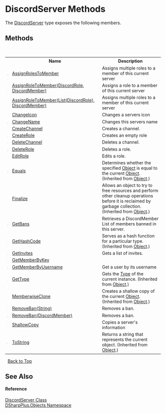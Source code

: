 # DiscordServer Methods
 

The <a href="0bea1794-96dc-62e4-4798-1bd4e0abad39">DiscordServer</a> type exposes the following members.


## Methods
&nbsp;<table><tr><th></th><th>Name</th><th>Description</th></tr><tr><td>![Public method](media/pubmethod.gif "Public method")</td><td><a href="361787f6-5148-0de9-9fc5-e7c7f432fe5d">AssignRolesToMember</a></td><td>
Assigns multiple roles to a member of this current server</td></tr><tr><td>![Public method](media/pubmethod.gif "Public method")</td><td><a href="8b4759e6-fa77-a65b-0f0f-39e010a05081">AssignRoleToMember(DiscordRole, DiscordMember)</a></td><td>
Assigns a role to a member of this current server</td></tr><tr><td>![Public method](media/pubmethod.gif "Public method")</td><td><a href="c0d07035-be76-6b36-a822-72692e22aa39">AssignRoleToMember(List(DiscordRole), DiscordMember)</a></td><td>
Assigns multiple roles to a member of this current server</td></tr><tr><td>![Public method](media/pubmethod.gif "Public method")</td><td><a href="ebb26f0c-5ef9-bcd2-4915-2a7425363b23">ChangeIcon</a></td><td>
Changes a servers icon</td></tr><tr><td>![Public method](media/pubmethod.gif "Public method")</td><td><a href="ab421efc-2758-16da-775a-857afb07c02c">ChangeName</a></td><td>
Changes this servers name</td></tr><tr><td>![Public method](media/pubmethod.gif "Public method")</td><td><a href="e4d92628-0c7c-24ed-461d-7cbbf6fb3f8f">CreateChannel</a></td><td>
Creates a channel.</td></tr><tr><td>![Public method](media/pubmethod.gif "Public method")</td><td><a href="82713dda-f055-4672-c40e-77bad585bf3f">CreateRole</a></td><td>
Creates an empty role</td></tr><tr><td>![Public method](media/pubmethod.gif "Public method")</td><td><a href="207cb0e9-af4c-dbc1-74d2-40a1804a38ca">DeleteChannel</a></td><td>
Deletes a channel.</td></tr><tr><td>![Public method](media/pubmethod.gif "Public method")</td><td><a href="c95f3e35-5c77-713a-b9fe-51f6cf1c4fa9">DeleteRole</a></td><td>
Deletes a role.</td></tr><tr><td>![Public method](media/pubmethod.gif "Public method")</td><td><a href="d11e2746-0915-8da9-7833-9ebc09014a2c">EditRole</a></td><td>
Edits a role.</td></tr><tr><td>![Public method](media/pubmethod.gif "Public method")</td><td><a href="http://msdn2.microsoft.com/en-us/library/bsc2ak47" target="_blank">Equals</a></td><td>
Determines whether the specified <a href="http://msdn2.microsoft.com/en-us/library/e5kfa45b" target="_blank">Object</a> is equal to the current <a href="http://msdn2.microsoft.com/en-us/library/e5kfa45b" target="_blank">Object</a>.
 (Inherited from <a href="http://msdn2.microsoft.com/en-us/library/e5kfa45b" target="_blank">Object</a>.)</td></tr><tr><td>![Protected method](media/protmethod.gif "Protected method")</td><td><a href="http://msdn2.microsoft.com/en-us/library/4k87zsw7" target="_blank">Finalize</a></td><td>
Allows an object to try to free resources and perform other cleanup operations before it is reclaimed by garbage collection.
 (Inherited from <a href="http://msdn2.microsoft.com/en-us/library/e5kfa45b" target="_blank">Object</a>.)</td></tr><tr><td>![Public method](media/pubmethod.gif "Public method")</td><td><a href="97d99866-4cde-c9b2-9436-516bf2da5924">GetBans</a></td><td>
Retrieves a DiscordMember List of members banned in this server.</td></tr><tr><td>![Public method](media/pubmethod.gif "Public method")</td><td><a href="http://msdn2.microsoft.com/en-us/library/zdee4b3y" target="_blank">GetHashCode</a></td><td>
Serves as a hash function for a particular type.
 (Inherited from <a href="http://msdn2.microsoft.com/en-us/library/e5kfa45b" target="_blank">Object</a>.)</td></tr><tr><td>![Public method](media/pubmethod.gif "Public method")</td><td><a href="71369487-6089-e1aa-a6f7-80473885b2c5">GetInvites</a></td><td>
Gets a list of invites.</td></tr><tr><td>![Public method](media/pubmethod.gif "Public method")</td><td><a href="4b0717da-90b3-ca2f-e5f2-39fa7325fee3">GetMemberByKey</a></td><td /></tr><tr><td>![Public method](media/pubmethod.gif "Public method")</td><td><a href="65dbc404-304a-99f0-b401-ad0727e067a2">GetMemberByUsername</a></td><td>
Get a user by its username</td></tr><tr><td>![Public method](media/pubmethod.gif "Public method")</td><td><a href="http://msdn2.microsoft.com/en-us/library/dfwy45w9" target="_blank">GetType</a></td><td>
Gets the <a href="http://msdn2.microsoft.com/en-us/library/42892f65" target="_blank">Type</a> of the current instance.
 (Inherited from <a href="http://msdn2.microsoft.com/en-us/library/e5kfa45b" target="_blank">Object</a>.)</td></tr><tr><td>![Protected method](media/protmethod.gif "Protected method")</td><td><a href="http://msdn2.microsoft.com/en-us/library/57ctke0a" target="_blank">MemberwiseClone</a></td><td>
Creates a shallow copy of the current <a href="http://msdn2.microsoft.com/en-us/library/e5kfa45b" target="_blank">Object</a>.
 (Inherited from <a href="http://msdn2.microsoft.com/en-us/library/e5kfa45b" target="_blank">Object</a>.)</td></tr><tr><td>![Public method](media/pubmethod.gif "Public method")</td><td><a href="487754aa-24b6-a8d7-f88c-1dd89562a39f">RemoveBan(String)</a></td><td>
Removes a ban.</td></tr><tr><td>![Public method](media/pubmethod.gif "Public method")</td><td><a href="c00e808c-7ad3-51fd-11d1-5cf7f019a03d">RemoveBan(DiscordMember)</a></td><td>
Removes a ban.</td></tr><tr><td>![Public method](media/pubmethod.gif "Public method")</td><td><a href="7e6f38a5-e4be-0b59-40c9-17514137280f">ShallowCopy</a></td><td>
Copies a server's information</td></tr><tr><td>![Public method](media/pubmethod.gif "Public method")</td><td><a href="http://msdn2.microsoft.com/en-us/library/7bxwbwt2" target="_blank">ToString</a></td><td>
Returns a string that represents the current object.
 (Inherited from <a href="http://msdn2.microsoft.com/en-us/library/e5kfa45b" target="_blank">Object</a>.)</td></tr></table>&nbsp;
<a href="#discordserver-methods">Back to Top</a>

## See Also


#### Reference
<a href="0bea1794-96dc-62e4-4798-1bd4e0abad39">DiscordServer Class</a><br /><a href="b70db947-75ff-488f-5245-350c6ca1e522">DSharpPlus.Objects Namespace</a><br />